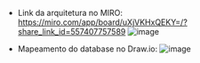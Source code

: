- Link da arquitetura no MIRO: https://miro.com/app/board/uXjVKHxQEKY=/?share_link_id=557407757589
![image](https://github.com/AndreGiuseppin/NotificationFlow/assets/27440524/a8cc4264-77e9-4471-99cc-6221b255c6c2)

- Mapeamento do database no Draw.io: 
![image](https://github.com/AndreGiuseppin/NotificationFlow/assets/27440524/13c19b56-cb5a-4b47-b2ac-c44a15b1cd14)
